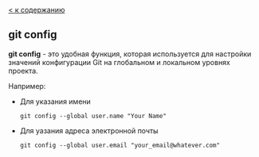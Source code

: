 [ < к содержанию](./readme.md)

## git config

**git config** - это удобная функция, которая используется для настройки значений конфигурации Git на глобальном и локальном уровнях проекта.

Например:

* Для указания имени

  ```bash=
  git config --global user.name "Your Name"
  ```

* Для уазания адреса электронной почты

  ```bash=
  git config --global user.email "your_email@whatever.com"
  ```
